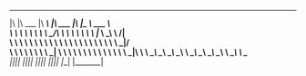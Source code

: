 
 ___  ________   ________ ___  ________   ___  _________  _______      
|\  \|\   ___  \|\  _____\\  \|\   ___  \|\  \|\___   ___\\  ___ \     
\ \  \ \  \\ \  \ \  \__/\ \  \ \  \\ \  \ \  \|___ \  \_\ \   __/|    
 \ \  \ \  \\ \  \ \   __\\ \  \ \  \\ \  \ \  \   \ \  \ \ \  \_|/__  
  \ \  \ \  \\ \  \ \  \_| \ \  \ \  \\ \  \ \  \   \ \  \ \ \  \_|\ \ 
   \ \__\ \__\\ \__\ \__\   \ \__\ \__\\ \__\ \__\   \ \__\ \ \_______\
    \|__|\|__| \|__|\|__|    \|__|\|__| \|__|\|__|    \|__|  \|_______|
                                                                       
                                                                       
                                                                       

<!--

**Here are some ideas to get you started:**

🙋‍♀️ A short introduction - what is your organization all about?
🌈 Contribution guidelines - how can the community get involved?
👩‍💻 Useful resources - where can the community find your docs? Is there anything else the community should know?
🍿 Fun facts - what does your team eat for breakfast?
🧙 Remember, you can do mighty things with the power of [Markdown](https://docs.github.com/github/writing-on-github/getting-started-with-writing-and-formatting-on-github/basic-writing-and-formatting-syntax)
-->
